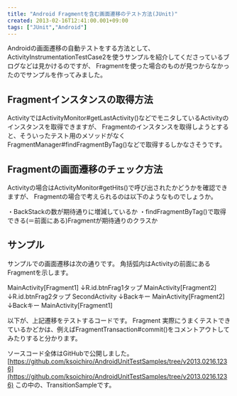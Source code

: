 ```yaml
---
title: "Android Fragmentを含む画面遷移のテスト方法(JUnit)"
created: 2013-02-16T12:41:00.001+09:00
tags: ["JUnit","Android"]
---
```

Androidの画面遷移の自動テストをする方法として、ActivityInstrumentationTestCase2を使うサンプルを紹介してくださっているブログなどは見かけるのですが、 Fragmentを使った場合のものが見つからなかったのでサンプルを作ってみました。
<!--more-->
## Fragmentインスタンスの取得方法

ActivityではActivityMonitor#getLastActivity()などでモニタしているActivityのインスタンスを取得できますが、 Fragmentのインスタンスを取得しようとすると、そういったテスト用のメソッドがなく FragmentManager#findFragmentByTag()などで取得するしかなさそうです。

## Fragmentの画面遷移のチェック方法

Activityの場合はActivityMonitor#getHits()で呼び出されたかどうかを確認できますが、 Fragmentの場合で考えられるのは以下のようなものでしょうか。

・BackStackの数が期待通りに増減しているか
・findFragmentByTag()で取得できる(＝前面にある)Fragmentが期待通りのクラスか

## サンプル

サンプルでの画面遷移は次の通りです。 角括弧内はActivityの前面にあるFragmentを示します。

MainActivity[Fragment1]
↓R.id.btnFrag1タップ
MainActivity[Fragment2]
↓R.id.btnFrag2タップ
SecondActivity
↓Backキー
MainActivity[Fragment2]
↓Backキー
MainActivity[Fragment1]

以下が、上記遷移をテストするコードです。
Fragment
実際にうまくテストできているかどかは、例えばFragmentTransaction#commit()をコメントアウトしてみたりすると分かります。

ソースコード全体はGitHubで公開しました。
[https://github.com/ksoichiro/AndroidUnitTestSamples/tree/v2013.0216.1236](https://github.com/ksoichiro/AndroidUnitTestSamples/tree/v2013.0216.1236)
この中の、TransitionSampleです。

